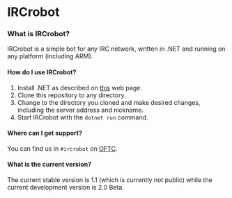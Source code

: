 # IRCrobot

### What is IRCrobot?
IRCrobot is a simple bot for any IRC network, written in .NET and running on any platform (including ARM).

#### How do I use IRCrobot?
1. Install .NET as described on [this](https://dotnet.microsoft.com/download) web page.
2. Clone this repository to any directory.
3. Change to the directory you cloned and make desired changes, including the server address and nickname.
4. Start IRCrobot with the `dotnet run` command.

#### Where can I get support?
You can find us in `#ircrobot` on [OFTC](https://oftc.net).

#### What is the current version?
The current stable version is 1.1 (which is currently not public) while the current development version is 2.0 Beta.

